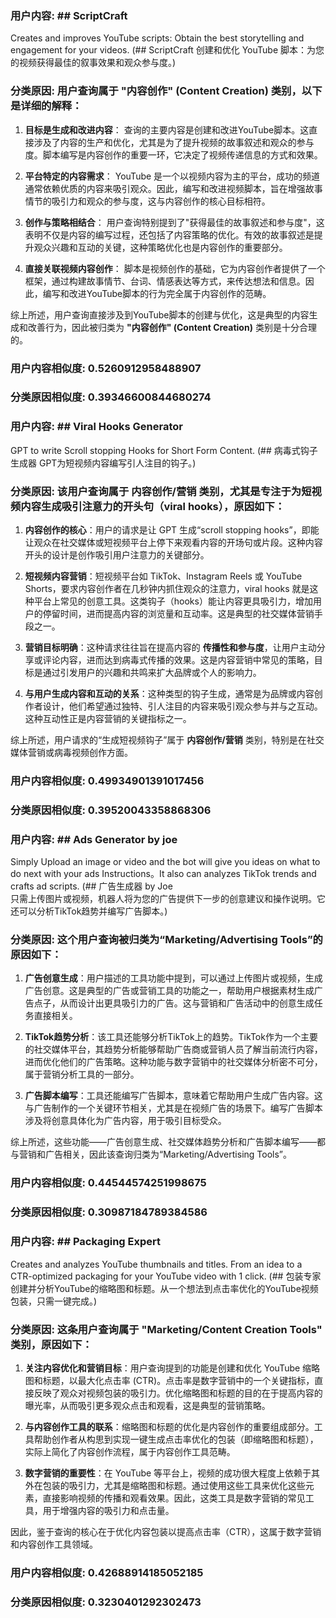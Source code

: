 ### 用户内容: ## ScriptCraft
Creates and improves YouTube scripts: Obtain the best storytelling and engagement for your videos. (## ScriptCraft
创建和优化 YouTube 脚本：为您的视频获得最佳的叙事效果和观众参与度。)

### 分类原因: 用户查询属于 **"内容创作" (Content Creation)** 类别，以下是详细的解释：

1. **目标是生成和改进内容**：
   查询的主要内容是创建和改进YouTube脚本。这直接涉及了内容的生产和优化，尤其是为了提升视频的故事叙述和观众的参与度。脚本编写是内容创作的重要一环，它决定了视频传递信息的方式和效果。

2. **平台特定的内容需求**：
   YouTube 是一个以视频内容为主的平台，成功的频道通常依赖优质的内容来吸引观众。因此，编写和改进视频脚本，旨在增强故事情节的吸引力和观众的参与度，这与内容创作的核心目标相符。

3. **创作与策略相结合**：
   用户查询特别提到了"获得最佳的故事叙述和参与度"，这表明不仅是内容的编写过程，还包括了内容策略的优化。有效的故事叙述是提升观众兴趣和互动的关键，这种策略优化也是内容创作的重要部分。

4. **直接关联视频内容创作**：
   脚本是视频创作的基础，它为内容创作者提供了一个框架，通过构建故事情节、台词、情感表达等方式，来传达想法和信息。因此，编写和改进YouTube脚本的行为完全属于内容创作的范畴。

综上所述，用户查询直接涉及到YouTube脚本的创建与优化，这是典型的内容生成和改善行为，因此被归类为 **"内容创作" (Content Creation)** 类别是十分合理的。

### 用户内容相似度: 0.5260912958488907

### 分类原因相似度: 0.39346600844680274






### 用户内容: ## Viral Hooks Generator
GPT to write Scroll stopping Hooks for Short Form Content. (## 病毒式钩子生成器
GPT为短视频内容编写引人注目的钩子。)

### 分类原因: 该用户查询属于 **内容创作/营销** 类别，尤其是专注于为短视频内容生成吸引注意力的开头句（viral hooks），原因如下：

1. **内容创作的核心**：用户的请求是让 GPT 生成“scroll stopping hooks”，即能让观众在社交媒体或短视频平台上停下来观看内容的开场句或片段。这种内容开头的设计是创作吸引用户注意力的关键部分。

2. **短视频内容营销**：短视频平台如 TikTok、Instagram Reels 或 YouTube Shorts，要求内容创作者在几秒钟内抓住观众的注意力，viral hooks 就是这种平台上常见的创意工具。这类钩子（hooks）能让内容更具吸引力，增加用户的停留时间，进而提高内容的浏览量和互动率。这是典型的社交媒体营销手段之一。

3. **营销目标明确**：这种请求往往旨在提高内容的 **传播性和参与度**，让用户主动分享或评论内容，进而达到病毒式传播的效果。这是内容营销中常见的策略，目标是通过引发用户的兴趣和共鸣来扩大品牌或个人的影响力。

4. **与用户生成内容和互动的关系**：这种类型的钩子生成，通常是为品牌或内容创作者设计，他们希望通过独特、引人注目的内容来吸引观众参与并与之互动。这种互动性正是内容营销的关键指标之一。

综上所述，用户请求的“生成短视频钩子”属于 **内容创作/营销** 类别，特别是在社交媒体营销或病毒视频创作方面。

### 用户内容相似度: 0.49934901391017456

### 分类原因相似度: 0.39520043358868306






### 用户内容: ## Ads Generator by joe
Simply Upload an image or video and the bot will give you ideas on what to do next with your ads Instructions。It also can analyzes TikTok trends and crafts ad scripts. (## 广告生成器 by Joe  
只需上传图片或视频，机器人将为您的广告提供下一步的创意建议和操作说明。它还可以分析TikTok趋势并编写广告脚本。)

### 分类原因: 这个用户查询被归类为“**Marketing/Advertising Tools**”的原因如下：

1. **广告创意生成**：用户描述的工具功能中提到，可以通过上传图片或视频，生成广告创意。这是典型的广告或营销工具的功能之一，帮助用户根据素材生成广告点子，从而设计出更具吸引力的广告。这与营销和广告活动中的创意生成任务直接相关。

2. **TikTok趋势分析**：该工具还能够分析TikTok上的趋势。TikTok作为一个主要的社交媒体平台，其趋势分析能够帮助广告商或营销人员了解当前流行内容，进而优化他们的广告策略。这种功能与数字营销中的社交媒体分析密不可分，属于营销分析工具的一部分。

3. **广告脚本编写**：工具还能编写广告脚本，意味着它帮助用户生成广告内容。这与广告制作的一个关键环节相关，尤其是在视频广告的场景下。编写广告脚本涉及将创意具体化为广告内容，用于吸引目标受众。

综上所述，这些功能——广告创意生成、社交媒体趋势分析和广告脚本编写——都与营销和广告相关，因此该查询归类为“Marketing/Advertising Tools”。

### 用户内容相似度: 0.44544574251998675

### 分类原因相似度: 0.30987184789384586






### 用户内容: ## Packaging Expert
Creates and analyzes YouTube thumbnails and titles. From an idea to a CTR-optimized packaging for your YouTube video with 1 click. (## 包装专家
创建并分析YouTube的缩略图和标题。从一个想法到点击率优化的YouTube视频包装，只需一键完成。)

### 分类原因: 这条用户查询属于 "**Marketing/Content Creation Tools**" 类别，原因如下：

1. **关注内容优化和营销目标**：用户查询提到的功能是创建和优化 YouTube 缩略图和标题，以最大化点击率 (CTR)。点击率是数字营销中的一个关键指标，直接反映了观众对视频包装的吸引力。优化缩略图和标题的目的在于提高内容的曝光率，从而吸引更多观众点击和观看，这是典型的营销策略。

2. **与内容创作工具的联系**：缩略图和标题的优化是内容创作的重要组成部分。工具帮助创作者从构思到实现一键生成点击率优化的包装（即缩略图和标题），实际上简化了内容创作流程，属于内容创作工具范畴。

3. **数字营销的重要性**：在 YouTube 等平台上，视频的成功很大程度上依赖于其外在包装的吸引力，尤其是缩略图和标题。通过使用这些工具来优化这些元素，直接影响视频的传播和观看效果。因此，这类工具是数字营销的常见工具，用于增强内容的吸引力和点击量。

因此，鉴于查询的核心在于优化内容包装以提高点击率（CTR），这属于数字营销和内容创作工具领域。

### 用户内容相似度: 0.42688914185052185

### 分类原因相似度: 0.3230401292302473






